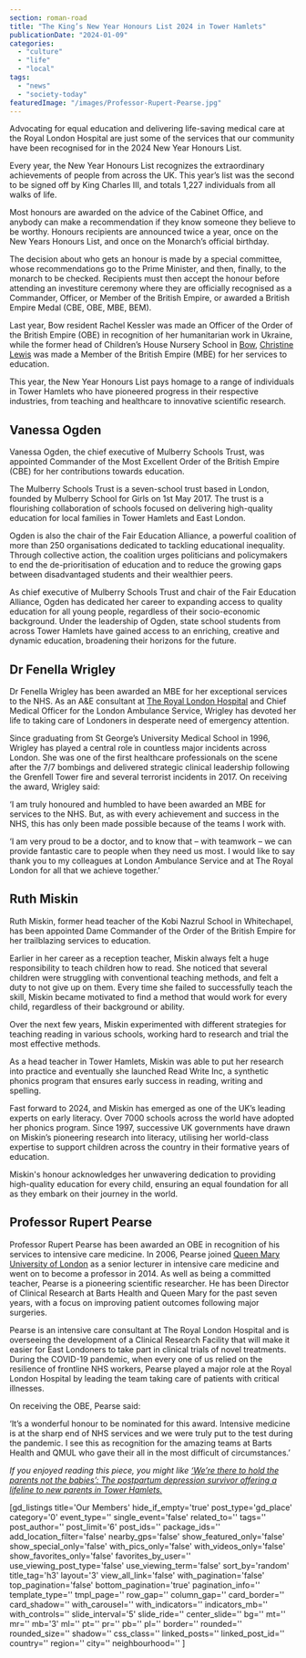 ```yaml
---
section: roman-road
title: "The King’s New Year Honours List 2024 in Tower Hamlets"
publicationDate: "2024-01-09"
categories: 
  - "culture"
  - "life"
  - "local"
tags: 
  - "news"
  - "society-today"
featuredImage: "/images/Professor-Rupert-Pearse.jpg"
---
```


Advocating for equal education and delivering life-saving medical care at the Royal London Hospital are just some of the services that our community have been recognised for in the 2024 New Year Honours List. 

Every year, the New Year Honours List recognizes the extraordinary achievements of people from across the UK. This year’s list was the second to be signed off by King Charles III, and totals 1,227 individuals from all walks of life. 

Most honours are awarded on the advice of the Cabinet Office, and anybody can make a recommendation if they know someone they believe to be worthy. Honours recipients are announced twice a year, once on the New Years Honours List, and once on the Monarch’s official birthday. 

The decision about who gets an honour is made by a special committee, whose recommendations go to the Prime Minister, and then, finally, to the monarch to be checked. Recipients must then accept the honour before attending an investiture ceremony where they are officially recognised as a Commander, Officer, or Member of the British Empire, or awarded a British Empire Medal (CBE, OBE, MBE, BEM). 

Last year, Bow resident Rachel Kessler was made an Officer of the Order of the British Empire (OBE) in recognition of her humanitarian work in Ukraine, while the former head of Children’s House Nursery School in [Bow](https://romanroadlondon.com/what-is-person-from-bow-called/), [Christine Lewis](https://romanroadlondon.com/christine-joyce-lewis-bow-headteacher-awarded-mbe/) was made a Member of the British Empire (MBE) for her services to education. 

This year, the New Year Honours List pays homage to a range of individuals in Tower Hamlets who have pioneered progress in their respective industries, from teaching and healthcare to innovative scientific research. 

## Vanessa Ogden

Vanessa Ogden, the chief executive of Mulberry Schools Trust, was appointed Commander of the Most Excellent Order of the British Empire (CBE) for her contributions towards education. 

The Mulberry Schools Trust is a seven-school trust based in London, founded by Mulberry School for Girls on 1st May 2017. The trust is a flourishing collaboration of schools focused on delivering high-quality education for local families in Tower Hamlets and East London.

Ogden is also the chair of the Fair Education Alliance, a powerful coalition of more than 250 organisations dedicated to tackling educational inequality. Through collective action, the coalition urges politicians and policymakers to end the de-prioritisation of education and to reduce the growing gaps between disadvantaged students and their wealthier peers. 

As chief executive of Mulberry Schools Trust and chair of the Fair Education Alliance, Ogden has dedicated her career to expanding access to quality education for all young people, regardless of their socio-economic background. Under the leadership of Ogden, state school students from across Tower Hamlets have gained access to an enriching, creative and dynamic education, broadening their horizons for the future.

## Dr Fenella Wrigley 

Dr Fenella Wrigley has been awarded an MBE for her exceptional services to the NHS. As an A&E consultant at [The Royal London Hospital](https://whitechapellondon.co.uk/royal-hospital-east-london-emergency-care-elizabeth-line/) and Chief Medical Officer for the London Ambulance Service, Wrigley has devoted her life to taking care of Londoners in desperate need of emergency attention.

Since graduating from St George’s University Medical School in 1996, Wrigley has played a central role in countless major incidents across London. She was one of the first healthcare professionals on the scene after the 7/7 bombings and delivered strategic clinical leadership following the Grenfell Tower fire and several terrorist incidents in 2017. On receiving the award, Wrigley said:

‘I am truly honoured and humbled to have been awarded an MBE for services to the NHS. But, as with every achievement and success in the NHS, this has only been made possible because of the teams I work with.

‘I am very proud to be a doctor, and to know that – with teamwork – we can provide fantastic care to people when they need us most. I would like to say thank you to my colleagues at London Ambulance Service and at The Royal London for all that we achieve together.’

## Ruth Miskin

Ruth Miskin, former head teacher of the Kobi Nazrul School in Whitechapel, has been appointed Dame Commander of the Order of the British Empire for her trailblazing services to education.

Earlier in her career as a reception teacher, Miskin always felt a huge responsibility to teach children how to read. She noticed that several children were struggling with conventional teaching methods, and felt a duty to not give up on them. Every time she failed to successfully teach the skill, Miskin became motivated to find a method that would work for every child, regardless of their background or ability. 

Over the next few years, Miskin experimented with different strategies for teaching reading in various schools, working hard to research and trial the most effective methods. 

As a head teacher in Tower Hamlets, Miskin was able to put her research into practice and eventually she launched Read Write Inc, a synthetic phonics program that ensures early success in reading, writing and spelling. 

Fast forward to 2024, and Miskin has emerged as one of the UK’s leading experts on early literacy. Over 7000 schools across the world have adopted her phonics program. Since 1997, successive UK governments have drawn on Miskin’s pioneering research into literacy, utilising her world-class expertise to support children across the country in their formative years of education.

Miskin's honour acknowledges her unwavering dedication to providing high-quality education for every child, ensuring an equal foundation for all as they embark on their journey in the world.

## Professor Rupert Pearse

Professor Rupert Pearse has been awarded an OBE in recognition of his services to intensive care medicine. In 2006, Pearse joined [Queen Mary University of London](https://romanroadlondon.com/queen-mary-zero-waste-shop-mile-end-opens/) as a senior lecturer in intensive care medicine and went on to become a professor in 2014. As well as being a committed teacher, Pearse is a pioneering scientific researcher. He has been Director of Clinical Research at Barts Health and Queen Mary for the past seven years, with a focus on improving patient outcomes following major surgeries. 

Pearse is an intensive care consultant at The Royal London Hospital and is overseeing the development of a Clinical Research Facility that will make it easier for East Londoners to take part in clinical trials of novel treatments. During the COVID-19 pandemic, when every one of us relied on the resilience of frontline NHS workers, Pearse played a major role at the Royal London Hospital by leading the team taking care of patients with critical illnesses.

On receiving the OBE, Pearse said:

‘It’s a wonderful honour to be nominated for this award. Intensive medicine is at the sharp end of NHS services and we were truly put to the test during the pandemic. I see this as recognition for the amazing teams at Barts Health and QMUL who gave their all in the most difficult of circumstances.’

_If you enjoyed reading this piece, you might like_ [_‘We’re there to hold the parents not the babies’: The postpartum depression survivor offering a lifeline to new parents in Tower Hamlets._](https://romanroadlondon.com/mel-pinet-interview-postpartum-depression-parents-mental-health/)

\[gd\_listings title='Our Members' hide\_if\_empty='true' post\_type='gd\_place' category='0' event\_type='' single\_event='false' related\_to='' tags='' post\_author='' post\_limit='6' post\_ids='' package\_ids='' add\_location\_filter='false' nearby\_gps='false' show\_featured\_only='false' show\_special\_only='false' with\_pics\_only='false' with\_videos\_only='false' show\_favorites\_only='false' favorites\_by\_user='' use\_viewing\_post\_type='false' use\_viewing\_term='false' sort\_by='random' title\_tag='h3' layout='3' view\_all\_link='false' with\_pagination='false' top\_pagination='false' bottom\_pagination='true' pagination\_info='' template\_type='' tmpl\_page='' row\_gap='' column\_gap='' card\_border='' card\_shadow='' with\_carousel='' with\_indicators='' indicators\_mb='' with\_controls='' slide\_interval='5' slide\_ride='' center\_slide='' bg='' mt='' mr='' mb='3' ml='' pt='' pr='' pb='' pl='' border='' rounded='' rounded\_size='' shadow='' css\_class='' linked\_posts='' linked\_post\_id='' country='' region='' city='' neighbourhood='' \]
